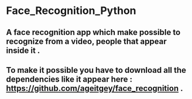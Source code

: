 # Face_Recognition_Python
## A face recognition app which make possible to recognize from a video, people that appear inside it .
## To make it possible you have to download all the dependencies like it appear here : https://github.com/ageitgey/face_recognition .
